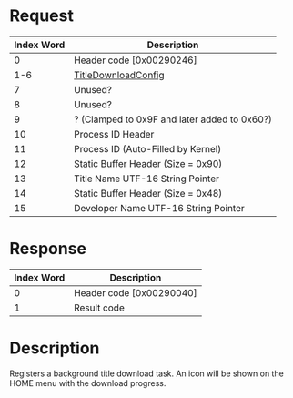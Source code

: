 # Request

| Index Word | Description                                                        |
|------------|--------------------------------------------------------------------|
| 0          | Header code \[0x00290246\]                                         |
| 1-6        | [TitleDownloadConfig](NIM_Services#TitleDownloadConfig "wikilink") |
| 7          | Unused?                                                            |
| 8          | Unused?                                                            |
| 9          | ? (Clamped to 0x9F and later added to 0x60?)                       |
| 10         | Process ID Header                                                  |
| 11         | Process ID (Auto-Filled by Kernel)                                 |
| 12         | Static Buffer Header (Size = 0x90)                                 |
| 13         | Title Name UTF-16 String Pointer                                   |
| 14         | Static Buffer Header (Size = 0x48)                                 |
| 15         | Developer Name UTF-16 String Pointer                               |

# Response

| Index Word | Description                |
|------------|----------------------------|
| 0          | Header code \[0x00290040\] |
| 1          | Result code                |

# Description

Registers a background title download task. An icon will be shown on the
HOME menu with the download progress.